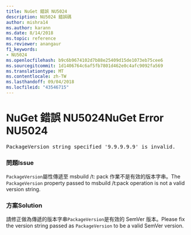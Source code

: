 ```yaml
---
title: NuGet 錯誤 NU5024
description: NU5024 錯誤碼
author: mishra14
ms.author: karann
ms.date: 8/14/2018
ms.topic: reference
ms.reviewer: anangaur
f1_keywords:
- NU5024
ms.openlocfilehash: b9c6b9674102d7b88e25409d15de1073eb75cee6
ms.sourcegitcommit: 1d1406764c6af5fb7801d462e0c4afc9092fa569
ms.translationtype: MT
ms.contentlocale: zh-TW
ms.lasthandoff: 09/04/2018
ms.locfileid: "43546715"
---
```

# <a name="nuget-error-nu5024"></a><span data-ttu-id="951c1-103">NuGet 錯誤 NU5024</span><span class="sxs-lookup"><span data-stu-id="951c1-103">NuGet Error NU5024</span></span>
<pre>PackageVersion string specified '9.9.9.9.9' is invalid.</pre>

### <a name="issue"></a><span data-ttu-id="951c1-104">問題</span><span class="sxs-lookup"><span data-stu-id="951c1-104">Issue</span></span>

<span data-ttu-id="951c1-105">`PackageVersion`屬性傳遞至 msbuild /t: pack 作業不是有效的版本字串。</span><span class="sxs-lookup"><span data-stu-id="951c1-105">The `PackageVersion` property passed to msbuild /t:pack operation is not a valid version string.</span></span>


### <a name="solution"></a><span data-ttu-id="951c1-106">方案</span><span class="sxs-lookup"><span data-stu-id="951c1-106">Solution</span></span>

<span data-ttu-id="951c1-107">請修正做為傳遞的版本字串`PackageVersion`是有效的 SemVer 版本。</span><span class="sxs-lookup"><span data-stu-id="951c1-107">Please fix the version string passed as `PackageVersion` to be a valid SemVer version.</span></span>


